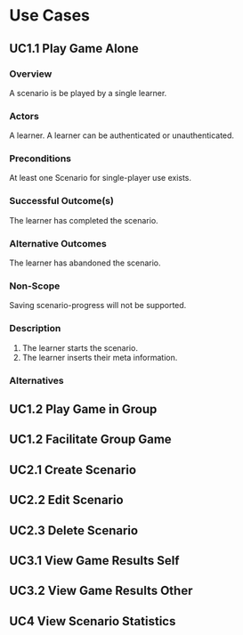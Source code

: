 # Use Cases

## UC1.1 Play Game Alone

### Overview
A scenario is be played by a single learner.

### Actors
A learner. A learner can be authenticated or unauthenticated.

### Preconditions
At least one Scenario for single-player use exists.

### Successful Outcome(s)
The learner has completed the scenario.

### Alternative Outcomes
The learner has abandoned the scenario.

### Non-Scope
Saving scenario-progress will not be supported.

### Description
1. The learner starts the scenario.
2. The learner inserts their meta information.

### Alternatives

## UC1.2 Play Game in Group

## UC1.2 Facilitate Group Game

## UC2.1 Create Scenario

## UC2.2 Edit Scenario

## UC2.3 Delete Scenario

## UC3.1 View Game Results Self

## UC3.2 View Game Results Other

## UC4 View Scenario Statistics